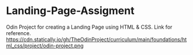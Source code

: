 # Landing-Page-Assigment
Odin Project for creating a Landing Page using HTML & CSS.
Link for reference.
https://cdn.statically.io/gh/TheOdinProject/curriculum/main/foundations/html_css/project/odin-project.png
